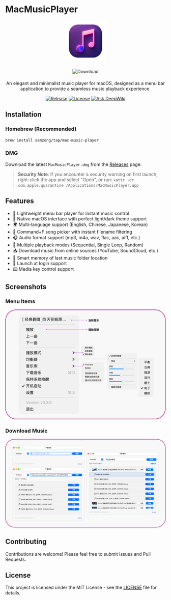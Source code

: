 # MacMusicPlayer

<div align="center">
  <img src="./MacMusicPlayer/Assets.xcassets/AppIcon.appiconset/icon_256x256_2x.png" alt="MacMusicPlayer" width="128" />
  <br />
  <div id="download-section" style="margin: 20px 0;">
    <a href="#" onclick="downloadLatest(); return false;" style="text-decoration: none;">
      <img src="https://img.shields.io/badge/⬇%20Download%20for%20Your%20System-28a745?style=for-the-badge&labelColor=28a745" alt="Download" />
    </a>
  </div>
  <p>An elegant and minimalist music player for macOS, designed as a menu bar application to provide a seamless music playback experience.</p>
  <p>
    <a href="https://github.com/samzong/MacMusicPlayer/releases"><img src="https://img.shields.io/github/v/release/samzong/MacMusicPlayer" alt="Release" /></a>
    <a href="https://github.com/samzong/MacMusicPlayer/blob/main/LICENSE"><img src="https://img.shields.io/github/license/samzong/MacMusicPlayer" alt="License" /></a>
    <a href="https://deepwiki.com/samzong/MacMusicPlayer"><img src="https://deepwiki.com/badge.svg" alt="Ask DeepWiki"></a>
  </p>
</div>

## Installation

### Homebrew (Recommended)

```bash
brew install samzong/tap/mac-music-player
```

### DMG

Download the latest `MacMusicPlayer.dmg` from the [Releases](https://github.com/samzong/MacMusicPlayer/releases) page.

> **Security Note**: If you encounter a security warning on first launch, right-click the app and select "Open", or run: `xattr -dr com.apple.quarantine /Applications/MacMusicPlayer.app`

## Features

- 🎵 Lightweight menu bar player for instant music control
- 🎨 Native macOS interface with perfect light/dark theme support
- 🌍 Multi-language support (English, Chinese, Japanese, Korean)
- 🔎 Command+F song picker with instant filename filtering
- 🎧 Audio format support (mp3, m4a, wav, flac, aac, aiff, etc.)
- 🔄 Multiple playback modes (Sequential, Single Loop, Random)
- 📥 Download music from online sources (YouTube, SoundCloud, etc.)
- 💾 Smart memory of last music folder location
- 🚀 Launch at login support
- ⌨️ Media key control support

## Screenshots

### Menu Items

![](MenuItems.png)

### Download Music

![](DownloadMusic.png)

## Contributing

Contributions are welcome! Please feel free to submit Issues and Pull Requests.

## License

This project is licensed under the MIT License - see the [LICENSE](LICENSE) file for details.
